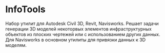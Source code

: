 # InfoTools
Набор утилит для Autodesk Civil 3D, Revit, Navisworks.
Решает задачи генерации 3D моделей некоторвых элементов инфраструктурных объектов из плоских чертежей или с использованием других данных.
Для Navisworks в основном утилиты для привязки данных к 3D моделям.
